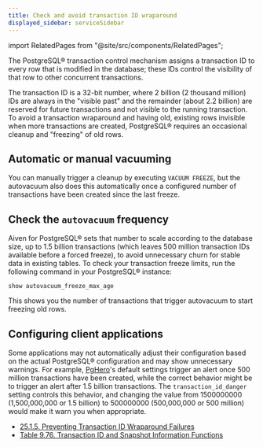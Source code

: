 ```yaml
---
title: Check and avoid transaction ID wraparound
displayed_sidebar: serviceSidebar
---
```


import RelatedPages from "@site/src/components/RelatedPages";

The PostgreSQL® transaction control mechanism assigns a transaction ID
to every row that is modified in the database; these IDs control the
visibility of that row to other concurrent transactions.

The transaction ID is a 32-bit number, where 2 billion (2 thousand
million) IDs are always in the \"visible past\" and the remainder (about
2.2 billion) are reserved for future transactions and not visible to the
running transaction. To avoid a transaction wraparound and having old,
existing rows invisible when more transactions are created, PostgreSQL®
requires an occasional cleanup and \"freezing\" of old rows.

## Automatic or manual vacuuming

You can manually trigger a cleanup by executing `VACUUM FREEZE`, but the
autovacuum also does this automatically once a configured number of
transactions have been created since the last freeze.

## Check the `autovacuum` frequency

Aiven for PostgreSQL® sets that number to scale according to the
database size, up to 1.5 billion transactions (which leaves 500 million
transaction IDs available before a forced freeze), to avoid unnecessary
churn for stable data in existing tables. To check your transaction
freeze limits, run the following command in your PostgreSQL® instance:

```
show autovacuum_freeze_max_age
```

This shows you the number of transactions that trigger autovacuum to
start freezing old rows.

## Configuring client applications

Some applications may not automatically adjust their configuration based
on the actual PostgreSQL® configuration and may show unnecessary
warnings. For example, [PgHero](https://github.com/ankane/pghero)'s
default settings trigger an alert once 500 million transactions have
been created, while the correct behavior might be to trigger an alert
after 1.5 billion transactions. The `transaction_id_danger` setting
controls this behavior, and changing the value from 1500000000
(1,500,000,000 or 1.5 billion) to 500000000 (500,000,000 or 500 million)
would make it warn you when appropriate.

<RelatedPages/>

-   [25.1.5. Preventing Transaction ID Wraparound
    Failures](https://www.postgresql.org/docs/current/routine-vacuuming.html#VACUUM-FOR-WRAPAROUND)
-   [Table 9.76. Transaction ID and Snapshot Information
    Functions](https://www.postgresql.org/docs/14/functions-info.html#FUNCTIONS-PG-SNAPSHOT)
